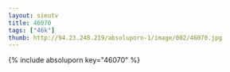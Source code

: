 ```yaml
--- 
layout: sieutv
title: 46070
tags: ["46k"]
thumb: http://94.23.248.219/absoluporn-1/image/002/46070.jpg
---
```

{% include absoluporn key="46070" %} 
